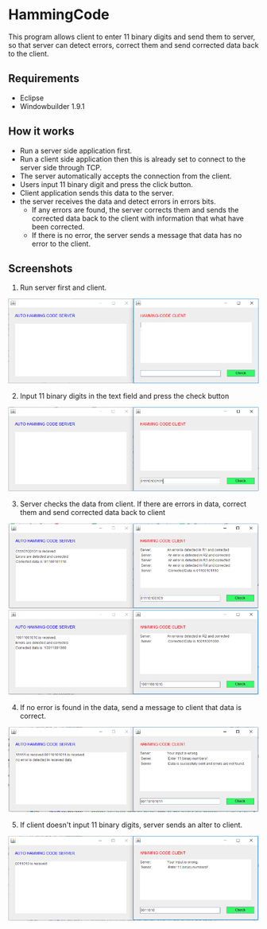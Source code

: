 # HammingCode
This program allows client to enter 11 binary digits and send them to server, so that server can detect errors, correct them and send corrected data back to the client.

## Requirements
* Eclipse
* Windowbuilder 1.9.1


## How it works

  - Run a server side application first.
  - Run a client side application then this is already set to connect to the server side through TCP.
  - The server automatically accepts the connection from the client.
  - Users input 11 binary digit and press the click button.
  - Client application sends this data to the server.
  - the server receives the data and detect errors in errors bits.
    - If any errors are found, the server corrects them and sends the corrected data back to the client with information that what have been corrected.
    - If there is no error, the server sends a message that data has no error to the client.


## Screenshots

1. Run server first and client.

![alt text](https://github.com/s3634359/HammingCode/blob/master/screenshots/h1.PNG)

2. Input 11 binary digits in the text field and press the check button

![alt text](https://github.com/s3634359/HammingCode/blob/master/screenshots/h2.PNG)

3. Server checks the data from client. If there are errors in data, correct them and send corrected data back to client

![alt text](https://github.com/s3634359/HammingCode/blob/master/screenshots/h3.PNG)
![alt text](https://github.com/s3634359/HammingCode/blob/master/screenshots/h4.PNG)

4. If no error is found in the data, send a message to client that data is correct.

![alt text](https://github.com/s3634359/HammingCode/blob/master/screenshots/h6.PNG)

5. If client doesn't input 11 binary digits, server sends an alter to client.

![alt text](https://github.com/s3634359/HammingCode/blob/master/screenshots/h5.PNG)

